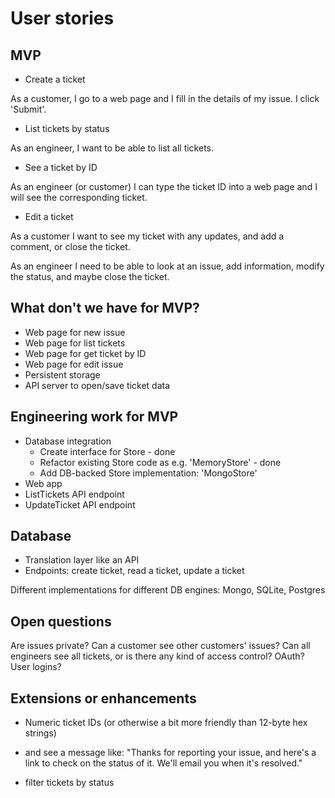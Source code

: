 # User stories

## MVP

* Create a ticket

As a customer, I go to a web page and I fill in the details of my issue. I click 'Submit'.

* List tickets by status

As an engineer, I want to be able to list all tickets.

* See a ticket by ID

As an engineer (or customer) I can type the ticket ID into a web page and I will see the corresponding ticket.

* Edit a ticket

As a customer I want to see my ticket with any updates, and add a comment, or close the ticket.

As an engineer I need to be able to look at an issue, add information, modify the status, and maybe close the ticket.

## What don't we have for MVP?

* Web page for new issue
* Web page for list tickets
* Web page for get ticket by ID
* Web page for edit issue
* Persistent storage
* API server to open/save ticket data

## Engineering work for MVP

* Database integration
  * Create interface for Store - done
  * Refactor existing Store code as e.g. 'MemoryStore' - done
  * Add DB-backed Store implementation: 'MongoStore'
* Web app
* ListTickets API endpoint
* UpdateTicket API endpoint

## Database

* Translation layer like an API
* Endpoints: create ticket, read a ticket, update a ticket

Different implementations for different DB engines: Mongo, SQLite, Postgres

## Open questions

Are issues private? Can a customer see other customers' issues? Can all engineers see all tickets, or is there any kind of access control? OAuth? User logins?

## Extensions or enhancements

* Numeric ticket IDs (or otherwise a bit more friendly than 12-byte hex strings)

* and see a message like: "Thanks for reporting your issue, and here's a link to check on the status of it. We'll email you when it's resolved."

* filter tickets by status
